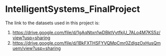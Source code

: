 # IntelligentSystems_FinalProject

The link to the datasets used in this project is: 

1. https://drive.google.com/file/d/1gAqNtxn1wDBktVytfkjU_7ALo4M7KS5z/view?usp=sharing
2. https://drive.google.com/file/d/1BkFXTHSFYVQMpCmr0ZdlgzOxHusQmuem/view?usp=sharing
